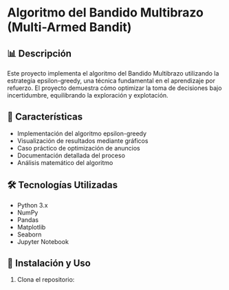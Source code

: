 
# Algoritmo del Bandido Multibrazo (Multi-Armed Bandit)

## 📊 Descripción
Este proyecto implementa el algoritmo del Bandido Multibrazo utilizando la estrategia epsilon-greedy, una técnica fundamental en el aprendizaje por refuerzo. El proyecto demuestra cómo optimizar la toma de decisiones bajo incertidumbre, equilibrando la exploración y explotación.

## 🎯 Características
- Implementación del algoritmo epsilon-greedy
- Visualización de resultados mediante gráficos
- Caso práctico de optimización de anuncios
- Documentación detallada del proceso
- Análisis matemático del algoritmo

## 🛠️ Tecnologías Utilizadas
- Python 3.x
- NumPy
- Pandas
- Matplotlib
- Seaborn
- Jupyter Notebook

## 🚀 Instalación y Uso
1. Clona el repositorio: